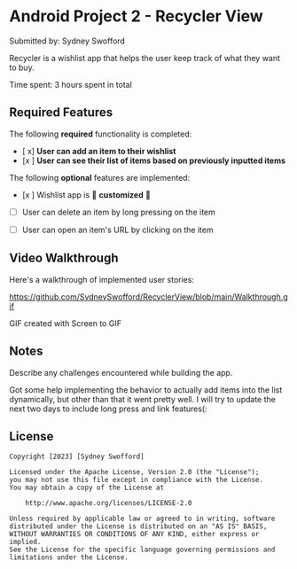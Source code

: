 # Android Project 2 - Recycler View

Submitted by: Sydney Swofford

Recycler is a wishlist app that helps the user keep track of what they want to buy.

Time spent: 3 hours spent in total

## Required Features

The following **required** functionality is completed:

- [ x] **User can add an item to their wishlist**
- [x ] **User can see their list of items based on previously inputted items**

The following **optional** features are implemented:

- [x ] Wishlist app is 🎨 **customized** 🎨
- [ ] User can delete an item by long pressing on the item
- [ ] User can open an item's URL by clicking on the item


## Video Walkthrough

Here's a walkthrough of implemented user stories:

https://github.com/SydneySwofford/RecyclerView/blob/main/Walkthrough.gif


GIF created with Screen to GIF


## Notes

Describe any challenges encountered while building the app.

Got some help implementing the behavior to actually add items into the list dynamically, but other than that it went pretty well.
I will try to update the next two days to include long press and link features(: 

## License

    Copyright [2023] [Sydney Swofford]

    Licensed under the Apache License, Version 2.0 (the "License");
    you may not use this file except in compliance with the License.
    You may obtain a copy of the License at

        http://www.apache.org/licenses/LICENSE-2.0

    Unless required by applicable law or agreed to in writing, software
    distributed under the License is distributed on an "AS IS" BASIS,
    WITHOUT WARRANTIES OR CONDITIONS OF ANY KIND, either express or implied.
    See the License for the specific language governing permissions and
    limitations under the License.
